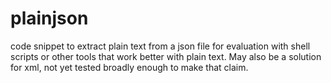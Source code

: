 # plainjson
code snippet to extract plain text from a json file for evaluation with shell scripts or other tools that work better with plain text.  May also be a solution for xml, not yet tested broadly enough to make that claim.
